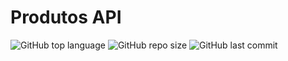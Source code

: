 # Produtos API
![GitHub top language](https://img.shields.io/github/languages/top/andre-aps/products-api)
![GitHub repo size](https://img.shields.io/github/repo-size/andre-aps/products-api)
![GitHub last commit](https://img.shields.io/github/last-commit/andre-aps/products-api)
